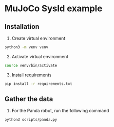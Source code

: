 # MuJoCo SysId example

## Installation

1. Create virtual environment

```bash
python3 -m venv venv
```

2. Activate virtual environment

```bash
source venv/bin/activate
```

3. Install requirements

```bash
pip install -r requirements.txt
```

## Gather the data

1. For the Panda robot, run the following command

```bash
python3 scripts/panda.py
```
